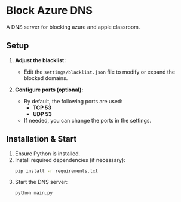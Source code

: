 # Block Azure DNS

A DNS server for blocking azure and apple classroom.

## Setup

1. **Adjust the blacklist:**
   - Edit the `settings/blacklist.json` file to modify or expand the blocked domains.

2. **Configure ports (optional):**
   - By default, the following ports are used:
     - **TCP 53**
     - **UDP 53**
   - If needed, you can change the ports in the settings.

## Installation & Start

1. Ensure Python is installed.
2. Install required dependencies (if necessary):
   ```sh
   pip install -r requirements.txt

3. Start the DNS server:
   ```sh
   python main.py
